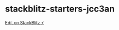 # stackblitz-starters-jcc3an

[Edit on StackBlitz ⚡️](https://stackblitz.com/edit/stackblitz-starters-jcc3an)